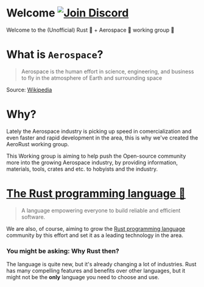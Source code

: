 # Welcome [![Join Discord](https://img.shields.io/discord/662244134316408833?label=Discord&style=flat-square)](https://discord.gg/Xd98GjuEhu)
Welcome to the (Unofficial) Rust 🦀 + Aerospace 🚀 working group 🙌

# What is `Aerospace`?

> Aerospace is the human effort in science, engineering, and business to fly in the atmosphere of Earth and surrounding space

Source: [Wikipedia](https://en.wikipedia.org/wiki/Aerospace)

# Why?

Lately the Aerospace industry is picking up speed in comercialization and even faster and rapid development in the area, this is why we've created the AeroRust working group.

This Working group is aiming to help push the Open-source community more into the growing Aerospace industry, by providing information, materials, tools, crates and etc. to hobyists and the industry.

# [The Rust programming language 🦀](rust-lang.org)

> A language empowering everyone
to build reliable and efficient software. 

We are also, of course, aiming to grow the [Rust programming language](rust-lang.org) community by this effort and set it as a leading technology in the area.

### You might be asking: Why Rust then?

The language is quite new, but it's already changing a lot of industries. Rust has many compelling features and benefits over other languages, but it might not be the **only** language you need to choose and use.
